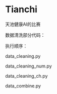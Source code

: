 # Tianchi

天池健康AI的比赛

数据清洗部分代码：

执行顺序：

data_cleaning.py

data_cleaning_num.py

data_cleaning_ch.py

data_combine.py
